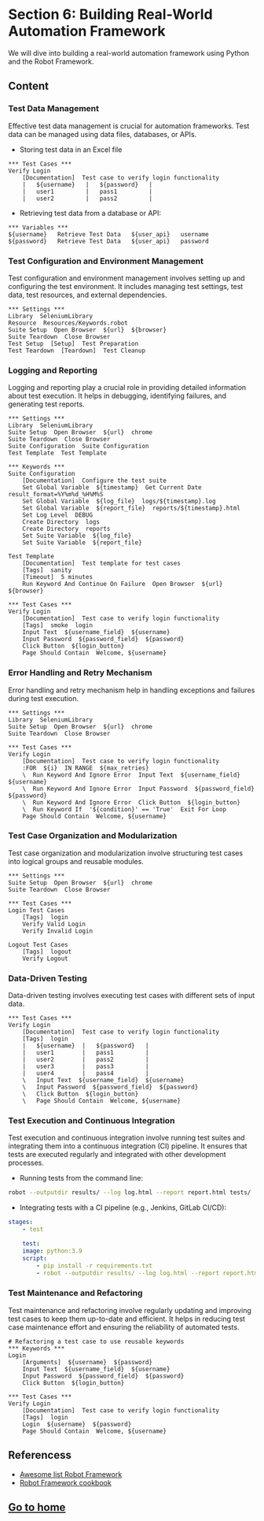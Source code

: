 # Section 6: Building Real-World Automation Framework
We will dive into building a real-world automation framework using Python and the Robot Framework.

## Content

### Test Data Management
Effective test data management is crucial for automation frameworks. Test data can be managed using data files, databases, or APIs.

- Storing test data in an Excel file

```robotframework
*** Test Cases ***
Verify Login
    [Documentation]  Test case to verify login functionality
    |   ${username}   |   ${password}   |
    |   user1         |   pass1         |
    |   user2         |   pass2         |
``` 

- Retrieving test data from a database or API:        

```robotframework
*** Variables ***
${username}   Retrieve Test Data   ${user_api}   username
${password}   Retrieve Test Data   ${user_api}   password
```

### Test Configuration and Environment Management
Test configuration and environment management involves setting up and configuring the test environment. It includes managing test settings, test data, test resources, and external dependencies.

```robotframework
*** Settings ***
Library  SeleniumLibrary
Resource  Resources/Keywords.robot
Suite Setup  Open Browser  ${url}  ${browser}
Suite Teardown  Close Browser
Test Setup  [Setup]  Test Preparation
Test Teardown  [Teardown]  Test Cleanup
```

### Logging and Reporting
Logging and reporting play a crucial role in providing detailed information about test execution. It helps in debugging, identifying failures, and generating test reports.

```robotframework
*** Settings ***
Library  SeleniumLibrary
Suite Setup  Open Browser  ${url}  chrome
Suite Teardown  Close Browser
Suite Configuration  Suite Configuration
Test Template  Test Template

*** Keywords ***
Suite Configuration
    [Documentation]  Configure the test suite
    Set Global Variable  ${timestamp}  Get Current Date  result_format=%Y%m%d_%H%M%S
    Set Global Variable  ${log_file}  logs/${timestamp}.log
    Set Global Variable  ${report_file}  reports/${timestamp}.html
    Set Log Level  DEBUG
    Create Directory  logs
    Create Directory  reports
    Set Suite Variable  ${log_file}
    Set Suite Variable  ${report_file}

Test Template
    [Documentation]  Test template for test cases
    [Tags]  sanity
    [Timeout]  5 minutes
    Run Keyword And Continue On Failure  Open Browser  ${url}  ${browser}

*** Test Cases ***
Verify Login
    [Documentation]  Test case to verify login functionality
    [Tags]  smoke  login
    Input Text  ${username_field}  ${username}
    Input Password  ${password_field}  ${password}
    Click Button  ${login_button}
    Page Should Contain  Welcome, ${username}
```

### Error Handling and Retry Mechanism
Error handling and retry mechanism help in handling exceptions and failures during test execution.

```robotframework
*** Settings ***
Library  SeleniumLibrary
Suite Setup  Open Browser  ${url}  chrome
Suite Teardown  Close Browser

*** Test Cases ***
Verify Login
    [Documentation]  Test case to verify login functionality
    :FOR  ${i}  IN RANGE  ${max_retries}
    \  Run Keyword And Ignore Error  Input Text  ${username_field}  ${username}
    \  Run Keyword And Ignore Error  Input Password  ${password_field}  ${password}
    \  Run Keyword And Ignore Error  Click Button  ${login_button}
    \  Run Keyword If  '${condition}' == 'True'  Exit For Loop
    Page Should Contain  Welcome, ${username}
```

### Test Case Organization and Modularization
Test case organization and modularization involve structuring test cases into logical groups and reusable modules.
    
```robotframework
*** Settings ***
Suite Setup  Open Browser  ${url}  chrome
Suite Teardown  Close Browser

*** Test Cases ***
Login Test Cases
    [Tags]  login
    Verify Valid Login
    Verify Invalid Login

Logout Test Cases
    [Tags]  logout
    Verify Logout
```

### Data-Driven Testing
Data-driven testing involves executing test cases with different sets of input data.
    
```robotframework
*** Test Cases ***
Verify Login
    [Documentation]  Test case to verify login functionality
    [Tags]  login
    |   ${username}  |   ${password}   |
    |   user1        |   pass1         |
    |   user2        |   pass2         |
    |   user3        |   pass3         |
    |   user4        |   pass4         |
    \   Input Text  ${username_field}  ${username}
    \   Input Password  ${password_field}  ${password}
    \   Click Button  ${login_button}
    \   Page Should Contain  Welcome, ${username}
```

### Test Execution and Continuous Integration
Test execution and continuous integration involve running test suites and integrating them into a continuous integration (CI) pipeline. It ensures that tests are executed regularly and integrated with other development processes.

- Running tests from the command line:
     
```bash
robot --outputdir results/ --log log.html --report report.html tests/
```
        
- Integrating tests with a CI pipeline (e.g., Jenkins, GitLab CI/CD):

```yaml
stages:
    - test

    test:
    image: python:3.9
    script:
        - pip install -r requirements.txt
        - robot --outputdir results/ --log log.html --report report.html tests/
```

### Test Maintenance and Refactoring
Test maintenance and refactoring involve regularly updating and improving test cases to keep them up-to-date and efficient. It helps in reducing test case maintenance effort and ensuring the reliability of automated tests.

```robotframework
# Refactoring a test case to use reusable keywords
*** Keywords ***
Login
    [Arguments]  ${username}  ${password}
    Input Text  ${username_field}  ${username}
    Input Password  ${password_field}  ${password}
    Click Button  ${login_button}

*** Test Cases ***
Verify Login
    [Documentation]  Test case to verify login functionality
    [Tags]  login
    Login  ${username}  ${password}
    Page Should Contain  Welcome, ${username}
```

## Referencess
- [Awesome list Robot Framework](https://github.com/fkromer/awesome-robotframework)
- [Robot Framework cookbook](https://github.com/adrianyorke/robotframework-cookbook)

## [Go to home](../README.md)
